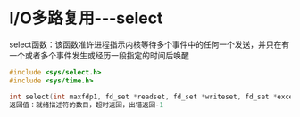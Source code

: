 # I/O多路复用---select

select函数：该函数准许进程指示内核等待多个事件中的任何一个发送，并只在有一个或者多个事件发生或经历一段指定的时间后唤醒

```c++
#include <sys/select.h>
#include <sys/time.h>

int select(int maxfdp1, fd_set *readset, fd_set *writeset, fd_set *exceptset, const struct timeval *timeout)
返回值：就绪描述符的数目，超时返回，出错返回-1
```

